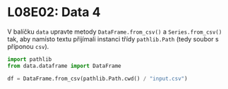 # L08E02: Data 4
V balíčku `data` upravte metody `DataFrame.from_csv()` a `Series.from_csv()` tak, aby namísto textu přijímali instanci třídy `pathlib.Path` (tedy soubor s příponou `csv`).

```python
import pathlib
from data.dataframe import DataFrame

df = DataFrame.from_csv(pathlib.Path.cwd() / "input.csv")
```